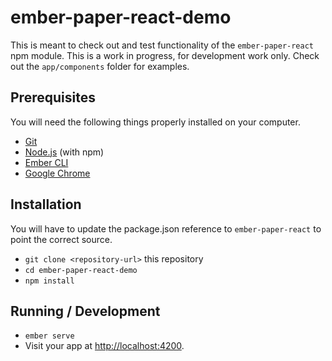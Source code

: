 # ember-paper-react-demo

This is meant to check out and test functionality of the `ember-paper-react` npm module.  This is a work in progress,
for development work only.  Check out the ```app/components``` folder for examples.

## Prerequisites

You will need the following things properly installed on your computer.

* [Git](https://git-scm.com/)
* [Node.js](https://nodejs.org/) (with npm)
* [Ember CLI](https://ember-cli.com/)
* [Google Chrome](https://google.com/chrome/)

## Installation
You will have to update the package.json reference to `ember-paper-react` to point the correct source.

* `git clone <repository-url>` this repository
* `cd ember-paper-react-demo`
* `npm install`

## Running / Development

* `ember serve`
* Visit your app at [http://localhost:4200](http://localhost:4200).

